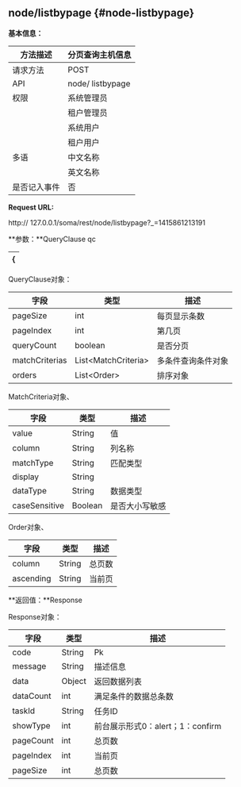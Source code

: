 ## node/listbypage {#node-listbypage}

**基本信息：**

| 方法描述 | 分页查询主机信息 |
| --- | --- |
| 请求方法 | POST |
| API | node/ listbypage |
| 权限 | 系统管理员 | 是 |
|  | 租户管理员 | 是 |
|  | 系统用户 | 是 |
|  | 租户用户 | 是 |
| 多语 | 中文名称 | 分页查询主机信息 |
|  | 英文名称 | List hosts by page |
| 是否记入事件 | 否 |

**Request URL:**

http:// 127.0.0.1/soma/rest/node/listbypage?_=1415861213191

**参数：**QueryClause qc

| { |
| --- |

QueryClause对象：

| 字段 | 类型 | 描述 |
| --- | --- | --- |
| pageSize | int | 每页显示条数 |
| pageIndex | int | 第几页 |
| queryCount | boolean | 是否分页 |
| matchCriterias | List&lt;MatchCriteria&gt; | 多条件查询条件对象 |
| orders | List&lt;Order&gt; | 排序对象 |

MatchCriteria对象、

| 字段 | 类型 | 描述 |
| --- | --- | --- |
| value | String | 值 |
| column | String | 列名称 |
| matchType | String | 匹配类型 |
| display | String |  |
| dataType | String | 数据类型 |
| caseSensitive | Boolean | 是否大小写敏感 |

Order对象、

| 字段 | 类型 | 描述 |
| --- | --- | --- |
| column | String | 总页数 |
| ascending | String | 当前页 |

**返回值：**Response

Response对象：

| 字段 | 类型 | 描述 |
| --- | --- | --- |
| code | String | Pk |
| message | String | 描述信息 |
| data | Object | 返回数据列表 |
| dataCount | int | 满足条件的数据总条数 |
| taskId | String | 任务ID |
| showType | int | 前台展示形式0：alert；1：confirm |
| pageCount | int | 总页数 |
| pageIndex | int | 当前页 |
| pageSize | int | 总页数 |